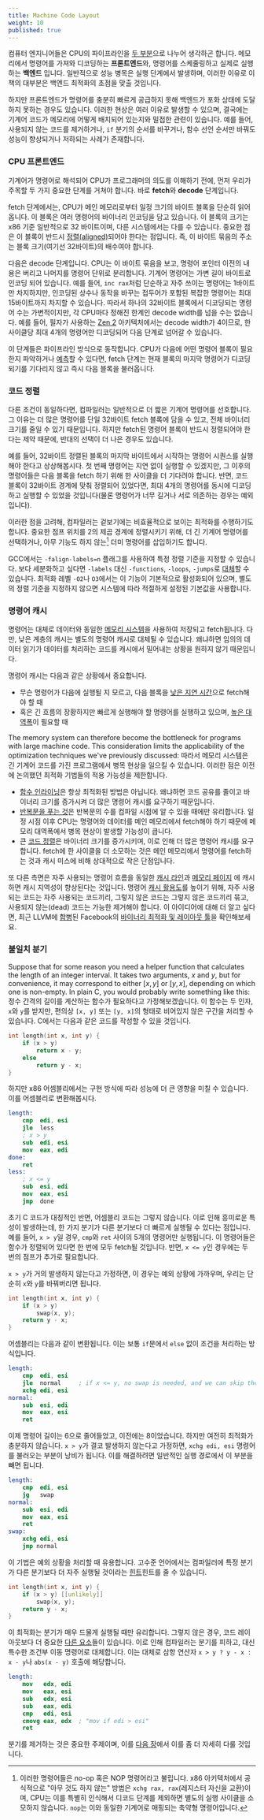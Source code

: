 ```yaml
---
title: Machine Code Layout
weight: 10
published: true
---
```


컴퓨터 엔지니어들은 CPU의 파이프라인을 [두 부분](/hpc/pipelining)으로 나누어 생각하곤 합니다. 메모리에서 명령어를 가져와 디코딩하는 **프론트엔드**와, 명령어를 스케줄링하고 실제로 실행하는 **백엔드** 입니다. 일반적으로 성능 병목은 실행 단계에서 발생하며, 이러한 이유로 이 책의 대부분은 백엔드 최적화의 초점을 맞출 것입니다.

하지만 프론트엔드가 명령어를 충분히 빠르게 공급하지 못해 백엔드가 포화 상태에 도달하지 못하는 경우도 있습니다. 이러한 현상은 여러 이유로 발생할 수 있으며, 결국에는 기계어 코드가 메모리에 어떻게 배치되어 있는지와 밀접한 관련이 있습니다. 예를 들어, 사용되지 않는 코드를 제거하거나, `if` 분기의 순서를 바꾸거나, 함수 선언 순서만 바꿔도 성능이 향상되거나 저하되는 사례가 존재합니다.

### CPU 프론트엔드

기계어가 명령어로 해석되어 CPU가 프로그래머의 의도를 이해하기 전에, 먼저 우리가 주목할 두 가지 중요한 단계를 거쳐야 합니다. 바로 **fetch**와 **decode** 단계입니다.

fetch 단계에서는, CPU가 메인 메모리로부터 일정 크기의 바이트 블록을 단순히 읽어옵니다. 이 블록은 여러 명령어의 바이너리 인코딩을 담고 있습니다. 이 블록의 크기는 x86 기준 일반적으로 32 바이트이며, 다른 시스템에서는 다를 수 있습니다. 중요한 점은 이 블록이 반드시 [정렬(aligned)](/hpc/cpu-cache/cache-lines)되어야 한다는 점입니다. 즉, 이 바이트 묶음의 주소는 블록 크기(여기선 32바이트)의 배수여야 합니다.

<!-- todo: what happens when an instruction crosses the boundary? -->

다음은 decode 단계입니다. CPU는 이 바이트 묶음을 보고, 명령어 포인터 이전의 내용은 버리고 나머지를 명령어 단위로 분리합니다. 기계어 명령어는 가변 길이 바이트로 인코딩 되어 있습니다. 예를 들어, `inc rax`처럼 단순하고 자주 쓰이는 명령어는 1바이트만 차지하지만, 인코딩된 상수나 동작을 바꾸는  접두어가 포함된 복잡한 명령어는 최대 15바이트까지 차지할 수 있습니다. 따라서 하나의 32바이트 블록에서 디코딩되는 명령어 수는 가변적이지만, 각 CPU마다 정해진 한계인 decode width를 넘을 수는 없습니다. 예를 들어, 필자가 사용하는 [Zen 2](https://en.wikichip.org/wiki/amd/microarchitectures/zen_2) 아키텍처에서는 decode width가 4이므로, 한 사이클당 최대 4개의 명령어만 디코딩되어 다음 단계로 넘어갈 수 있습니다.

이 단계들은 파이프라인 방식으로 동작합니다. CPU가 다음에 어떤 명령어 블록이 필요한지 파악하거나 [예측](/hpc/pipelining/branching/)할 수 있다면, fetch 단계는 현재 블록의 마지막 명령어가 디코딩되기를 기다리지 않고 즉시 다음 블록을 불러옵니다.

<!--

Decoded Stream Buffer (DSB)

Loop Stream Detector (LSD)

-->

### 코드 정렬

다른 조건이 동일하다면, 컴파일러는 일반적으로 더 짧은 기계어 명령어를 선호합니다. 그 이유는 더 많은 명령어를 단일 32바이트 fetch 블록에 담을 수 있고, 전체 바이너리 크기를 줄일 수 있기 때문입니다. 하지만 fetch된 명령어 블록이 반드시 정렬되어야 한다는 제약 때문에, 반대의 선택이 더 나은 경우도 있습니다.

예를 들어, 32바이트 정렬된 블록의 마지막 바이트에서 시작하는 명령어 시퀀스를 실행해야 한다고 상상해봅시다. 첫 번째 명령어는 지연 없이 실행할 수 있겠지만, 그 이후의 명령어들은 다음 블록을 fetch 하기 위해 한 사이클을 더 기다려야 합니다. 반면, 코드 블록이 32바이트 경계에 맞춰 정렬되어 있었다면, 최대 4개의 명령어를 동시에 디코딩하고 실행할 수 있었을 것입니다(물론 명령어가 너무 길거나 서로 의존하는 경우는 예외입니다).

이러한 점을 고려해, 컴파일러는 겉보기에는 비효율적으로 보이는 최적화를 수행하기도 합니다. 중요한 점프 위치를 2의 제곱 경계에 정렬시키기 위해, 더 긴 기계어 명령어를 선택하거나, 아무 기능도 하지 않는[^nop] 더미 명령어를 삽입하기도 합니다.

[^nop]: 이러한 명령어들은 no-op 혹은 NOP 명령어라고 불립니다. x86 아키텍처에서 공식적으로 "아무 것도 하지 않는" 방법은 `xchg rax, rax`(레지스터 자신을 교환)이며, CPU는 이를 특별히 인식해서 디코드 단계를 제외하면 별도의 실행 사이클을 소모하지 않습니다. `nop`는 이와 동일한 기계어로 매핑되는 축약형 명령어입니다.

GCC에서는 `-falign-labels=n` 플래그를 사용하여 특정 정렬 기준을 지정할 수 있습니다. 보다 세분화하고 싶다면 `-labels` 대신 `-functions`, `-loops`, `-jumps`로 [대체](https://gcc.gnu.org/onlinedocs/gcc/Optimize-Options.html)할 수 있습니다. 최적화 레벨 `-O2`나 `O3`에서는 이 기능이 기본적으로 활성화되어 있으며, 별도의 정렬 기준을 지정하지 않으면 시스템에 따라 적절하게 설정된 기본값을 사용합니다.

<!-- Having to decode a bunch of extra NOPs is usually not a problem. -->

### 명령어 캐시

명령어는 대체로 데이터와 동일한 [메모리 시스템](/hpc/cpu-cache)을 사용하여 저장되고 fetch됩니다. 다만, 낮은 계층의 캐시는 별도의 명령어 캐시로 대체될 수 있습니다. 왜냐하면 임의의 데이터 읽기가 데이터를 처리하는 코드를 캐시에서 밀어내는 상황을 원하지 않기 때문입니다.

명령어 캐시는 다음과 같은 상황에서 중요합니다.

- 무슨 명령어가 다음에 실행될 지 모르고, 다음 블록을 [낮은 지연 시간](/hpc/cpu-cache/latency)으로 fetch해야 할 때
- 혹은 긴 흐름의 장황하지만 빠르게 실행해야 할 명령어를 실행하고 있으며, [높은 대역폭](/hpc/cpu-cache/bandwidth)이 필요할 때

The memory system can therefore become the bottleneck for programs with large machine code. This consideration limits the applicability of the optimization techniques we've previously discussed:
따라서 메모리 시스템은 긴 기계어 코드를 가진 프로그램에서 병목 현상을 일으킬 수 있습니다. 이러한 점은 이전에 논의했던 최적화 기법들의 적용 가능성을 제한합니다.

- [함수 인라이닝](../functions)은 항상 최적화된 방법은 아닙니다. 왜냐하면 코드 공유를 줄이고 바이너리 크기를 증가시켜 더 많은 명령어 캐시를 요구하기 때문입니다.
- [반복문을 푸는 것](../loops)은 반복문의 수를 컴파일 시점에 알 수 있을 때에만 유리합니다. 일정 시점 이후 CPU는 명령어와 데이터를 메인 메모리에서 fetch해야 하기 때문에 메모리 대역폭에서 병목 현상이 발생할 가능성이 큽니다.
- 큰 [코드 정렬](#code-alignment)은 바이너리 크기를 증가시키며, 이로 인해 더 많은 명령어 캐시를 요구합니다. fetch에 한 사이클을 더 소모하는 것은 메인 메모리에서 명령어를 fetch하는 것과 캐시 미스에 비해 상대적으로 작은 단점입니다. 

또 다른 측면은 자주 사용되는 명령어 흐름을 동일한 [캐시 라인](/hpc/cpu-cache/cache-lines)과 [메모리 페이지](/hpc/cpu-cache/paging) 에 캐시하면 캐시 지역성이 향상된다는 것입니다. 명령어 [캐시 활용도](/hpc/external-memory/locality)를 높이기 위해, 자주 사용되는 코드는 자주 사용되는 코드끼리, 그렇지 않은 코드는 그렇지 않은 코드끼리 묶고, 사용되지 않는(dead) 코드는 가능한 제거해야 합니다. 이 아이디어에 대해 더 알고 싶다면, 최근 LLVM에 [합병](https://github.com/llvm/llvm-project/commit/4c106cfdf7cf7eec861ad3983a3dd9a9e8f3a8ae)된 Facebook의 [바이너리 최적화 및 레이아웃 툴](https://engineering.fb.com/2018/06/19/data-infrastructure/accelerate-large-scale-applications-with-bolt/)을 확인해보세요.

### 불일치 분기

Suppose that for some reason you need a helper function that calculates the length of an integer interval. It takes two arguments, $x$ and $y$, but for convenience, it may correspond to either $[x, y]$ or $[y, x]$, depending on which one is non-empty. In plain C, you would probably write something like this:
정수 간격의 길이를 계산하는 함수가 필요하다고 가정해보겠습니다. 이 함수는 두 인자, `x`와 `y`를 받지만, 편의상 `[x, y]` 또는 `[y, x]`의 형태로 비어있지 않은 구간을 처리할 수 있습니다. C에서는 다음과 같은 코드를 작성할 수 있을 것입니다.

```c++
int length(int x, int y) {
    if (x > y)
        return x - y;
    else
        return y - x;
}
```

하지만 x86 어셈블리에서는 구현 방식에 따라 성능에 더 큰 영향을 미칠 수 있습니다. 이를 어셈블리로 변환해봅시다.

```nasm
length:
    cmp  edi, esi
    jle  less
    ; x > y
    sub  edi, esi
    mov  eax, edi
done:
    ret
less:
    ; x <= y
    sub  esi, edi
    mov  eax, esi
    jmp  done
```

초기 C 코드가 대칭적인 반면, 어셈블리 코드는 그렇지 않습니다. 이로 인해 흥미로운 특성이 발생하는데, 한 가지 분기가 다른 분기보다 더 빠르게 실행될 수 있다는 점입니다. 예를 들어, `x > y`일 경우, `cmp`와 `ret` 사이의 5개의 명령어만 실행됩니다. 이 명령어들은 함수가 정렬되어 있다면 한 번에 모두 fetch될 것입니다. 반면, `x <= y`인 경우에는 두 번의 점프가 추가로 필요합니다. 

`x > y`가 거의 발생하지 않는다고 가정하면, 이 경우는 예외 상황에 가까우며, 우리는 단순히 `x`와 `y`를 바꿔버리면 됩니다.

```c++
int length(int x, int y) {
    if (x > y)
        swap(x, y);
    return y - x;
}
```

어셈블리는 다음과 같이 변환됩니다. 이는 보통 `if`문에서 `else` 없이 조건을 처리하는 방식입니다.

```nasm
length:
    cmp  edi, esi
    jle  normal     ; if x <= y, no swap is needed, and we can skip the xchg
    xchg edi, esi
normal:
    sub  esi, edi
    mov  eax, esi
    ret
```

이제 명령어 길이는 6으로 줄어들었고, 이전에는 8이었습니다. 하지만 여전히 최적화가 충분하지 않습니다. `x > y`가 결코 발생하지 않는다고 가정하면, `xchg edi, esi` 명령어를 불러오는 부분이 낭비가 됩니다. 이를 해결하려면 일반적인 실행 경로에서 이 부분을 빼면 됩니다.

```nasm
length:
    cmp  edi, esi
    jg   swap
normal:
    sub  esi, edi
    mov  eax, esi
    ret
swap:
    xchg edi, esi
    jmp normal
```

이 기법은 예외 상황을 처리할 때 유용합니다. 고수준 언어에서는 컴파일러에 특정 분기가 다른 분기보다 더 자주 실행될 것이라는 [힌트](/hpc/compilation/situational)힌트를 줄 수 있습니다.

```c++
int length(int x, int y) {
    if (x > y) [[unlikely]]
        swap(x, y);
    return y - x;
}
```

이 최적화는 분기가 매우 드물게 실행될 때만 유리합니다. 그렇지 않은 경우, 코드 레이아웃보다 더 중요한 [다른 요소](/hpc/pipelining/hazards)들이 있습니다. 이로 인해 컴파일러는 분기를 피하고, 대신 특수한 조건부 이동 명령어로  대체합니다. 이는 대체로 삼항 연산자 `x > y ? y - x : x - y`나 `abs(x - y)` 호출에 해당합니다.

```nasm
length:
    mov   edx, edi
    mov   eax, esi
    sub   edx, esi
    sub   eax, edi
    cmp   edi, esi
    cmovg eax, edx  ; "mov if edi > esi"
    ret
```


분기를 제거하는 것은 중요한 주제이며, 이를 [다음 장](/hpc/pipelining/branching)에서 이를 좀 더 자세히 다룰 것입니다.

<!--

This architecture peculiarity

When you have branches in your code, there is a variability in how you can place their instruction sequences in the memory — and surprisingly, .

```nasm
length:
    mov   edx, edi
    mov   eax, esi
    sub   edx, esi
    sub   eax, edi
    cmp   edi, esi
    cmovg eax, edx  ; "mov if edi > esi"
    ret
```

Granted that `x > y` never or almost never happens, the branchy variant will be 2 instructions shorter.

https://godbolt.org/z/bb3a3ahdE

(The compiler can't optimize it because it's technically [not allowed to](/hpc/compilation/contracts): despite `y - x` being valid, `x - y` could over/underflow, causing undefined behavior. Although fully correct, I guess the compiler just doesn't date executing it.)

We will spend [much of the next chapter](/hpc/pipelining/branching) discussing it in more detail.

You don't have to decode the things you are not going to execute anyway.

In general, you want to, and put rarely executed code away — even in the case of if-without-else patterns.

-->

